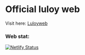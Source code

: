 # Official luloy web

Visit here: [Luloyweb](https://luloy.netlify.apl)
### Web stat:
[![Netlify Status](https://api.netlify.com/api/v1/badges/183bce30-fc1f-46ed-a9a3-d13c1942a241/deploy-status?branch=main)](https://app.netlify.com/sites/luloy/deploys)
